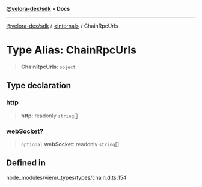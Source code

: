 [**@velora-dex/sdk**](../../README.md) • **Docs**

***

[@velora-dex/sdk](../../globals.md) / [\<internal\>](../README.md) / ChainRpcUrls

# Type Alias: ChainRpcUrls

> **ChainRpcUrls**: `object`

## Type declaration

### http

> **http**: readonly `string`[]

### webSocket?

> `optional` **webSocket**: readonly `string`[]

## Defined in

node\_modules/viem/\_types/types/chain.d.ts:154
